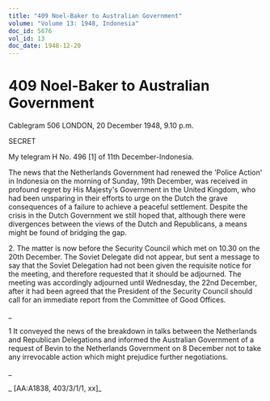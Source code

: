 ```yaml
---
title: "409 Noel-Baker to Australian Government"
volume: "Volume 13: 1948, Indonesia"
doc_id: 5676
vol_id: 13
doc_date: 1948-12-20
---
```


# 409 Noel-Baker to Australian Government

Cablegram 506 LONDON, 20 December 1948, 9.10 p.m.

SECRET

My telegram H No. 496 [1] of 11th December-Indonesia.

The news that the Netherlands Government had renewed the 'Police Action' in Indonesia on the morning of Sunday, 19th December, was received in profound regret by His Majesty's Government in the United Kingdom, who had been unsparing in their efforts to urge on the Dutch the grave consequences of a failure to achieve a peaceful settlement. Despite the crisis in the Dutch Government we still hoped that, although there were divergences between the views of the Dutch and Republicans, a means might be found of bridging the gap.

2\. The matter is now before the Security Council which met on 10.30 on the 20th December. The Soviet Delegate did not appear, but sent a message to say that the Soviet Delegation had not been given the requisite notice for the meeting, and therefore requested that it should be adjourned. The meeting was accordingly adjourned until Wednesday, the 22nd December, after it had been agreed that the President of the Security Council should call for an immediate report from the Committee of Good Offices.

_

1 It conveyed the news of the breakdown in talks between the Netherlands and Republican Delegations and informed the Australian Government of a request of Bevin to the Netherlands Government on 8 December not to take any irrevocable action which might prejudice further negotiations.

_

_ [AA:A1838, 403/3/1/1, xx]_
